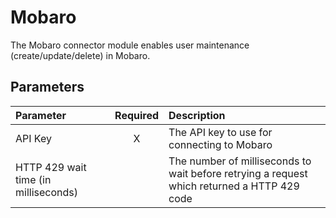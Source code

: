# Mobaro

The Mobaro connector module enables user maintenance
(create/update/delete) in Mobaro.

## Parameters

|               Parameter              | Required |                                         Description                                         |
|:------------------------------------|:--------:|:-------------------------------------------------------------------------------------------|
| API Key                              | X        | The API key to use for connecting to Mobaro                                                 |
| HTTP 429 wait time (in milliseconds) |          | The number of milliseconds to wait before retrying a request which returned a HTTP 429 code |
